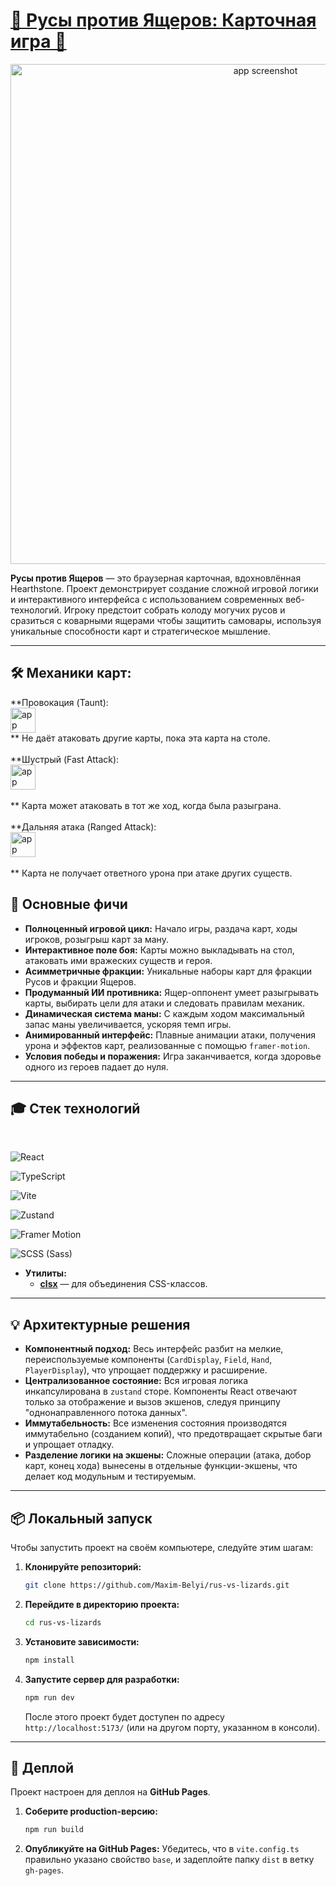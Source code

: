 <h1> <a href="https://maxim-belyi.github.io/rus-vs-lizards/" target="_blank">
🐊 Русы против Ящеров: Карточная игра 🐊 </a> </h1>

<p align="center">
 <img src="public/title.avif" alt="app screenshot" width="800">
</p>

**Русы против Ящеров** — это браузерная карточная, вдохновлённая Hearthstone. Проект демонстрирует создание сложной игровой логики и интерактивного интерфейса с использованием современных веб-технологий. Игроку предстоит собрать колоду могучих русов и сразиться с коварными ящерами чтобы защитить самовары, используя уникальные способности карт и стратегическое мышление.

---

## 🛠️ **Механики карт:**

**Провокация (Taunt):
<br>
<img align="center" src="public/assets/taunt-shield.avif" alt="app screenshot" width="40">
<br>
** Не даёт атаковать другие карты, пока эта карта на столе.
<br>
<br>
**Шустрый (Fast Attack):
<br>
<img align="center" src="public/assets/fast-attack.avif" alt="app screenshot" width="40">
<br>
<br>
** Карта может атаковать в тот же ход, когда была разыграна.
<br>
<br>**Дальняя атака (Ranged Attack):
<br>
<img align="center" src="public/assets/range-attack.avif" alt="app screenshot" width="40">
<br>
<br>
** Карта не получает ответного урона при атаке других существ.

## 🚀 Основные фичи

- **Полноценный игровой цикл:** Начало игры, раздача карт, ходы игроков, розыгрыш карт за ману.
- **Интерактивное поле боя:** Карты можно выкладывать на стол, атаковать ими вражеских существ и героя.
- **Асимметричные фракции:** Уникальные наборы карт для фракции Русов и фракции Ящеров.
- **Продуманный ИИ противника:** Ящер-оппонент умеет разыгрывать карты, выбирать цели для атаки и следовать правилам механик.
- **Динамическая система маны:** С каждым ходом максимальный запас маны увеличивается, ускоряя темп игры.
- **Анимированный интерфейс:** Плавные анимации атаки, получения урона и эффектов карт, реализованные с помощью `framer-motion`.
- **Условия победы и поражения:** Игра заканчивается, когда здоровье одного из героев падает до нуля.

---

## 🎓 Стек технологий

  <br>

![React](https://camo.githubusercontent.com/f4c770484b0e4e601adf2a462f7d38ffe65ec5a0dcd9db52c87a31a3ac86eeb7/68747470733a2f2f696d672e736869656c64732e696f2f62616467652f2d52656163742d3631444146423f6c6f676f3d7265616374266c6f676f436f6c6f723d626c61636b)

![TypeScript](https://camo.githubusercontent.com/53258354fee9d8defb65dae5ca31b716c295deff0b4340fe650e6e1ff353899c/68747470733a2f2f696d672e736869656c64732e696f2f62616467652f2d547970655363726970742d3331373843363f6c6f676f3d74797065736372697074266c6f676f436f6c6f723d7768697465)

![Vite](https://camo.githubusercontent.com/fcdc4659ef977c26f585f311eb79d17d888dd22e80bb4c7df89d7a232b387249/68747470733a2f2f696d672e736869656c64732e696f2f62616467652f2d566974652d3634364346463f6c6f676f3d76697465266c6f676f436f6c6f723d7768697465)

![Zustand](https://camo.githubusercontent.com/4650506ee62e29cd58fda52980171666eb9e03330e53de6d9cc36165b1e7145d/68747470733a2f2f696d672e736869656c64732e696f2f62616467652f2d5a757374616e642d3030303f6c6f676f3d7a757374616e64266c6f676f436f6c6f723d7768697465)

![Framer Motion](https://camo.githubusercontent.com/126d20d68fcaeff06a1e39d6342a0f147d5010c3e76e3ea6f2f00a94f2a2f3cf/68747470733a2f2f696d672e736869656c64732e696f2f62616467652f2d4672616d65722532304d6f74696f6e2d4546303037353f6c6f676f3d6672616d6572266c6f676f436f6c6f723d7768697465)

![SCSS (Sass)](https://camo.githubusercontent.com/74d5655386be146493165f4b1e4a0b455621f62c3c6b256efe90895071bb2c3a/68747470733a2f2f696d672e736869656c64732e696f2f62616467652f2d534353532d4343363639393f6c6f676f3d73617373266c6f676f436f6c6f723d7768697465)
<br>

- **Утилиты:**
  - [**clsx**](https://github.com/lukeed/clsx) — для объединения CSS-классов.

---

## 💡 Архитектурные решения

- **Компонентный подход:** Весь интерфейс разбит на мелкие, переиспользуемые компоненты (`CardDisplay`, `Field`, `Hand`, `PlayerDisplay`), что упрощает поддержку и расширение.
- **Централизованное состояние:** Вся игровая логика инкапсулирована в `zustand` сторе. Компоненты React отвечают только за отображение и вызов экшенов, следуя принципу "однонаправленного потока данных".
- **Иммутабельность:** Все изменения состояния производятся иммутабельно (созданием копий), что предотвращает скрытые баги и упрощает отладку.
- **Разделение логики на экшены:** Сложные операции (атака, добор карт, конец хода) вынесены в отдельные функции-экшены, что делает код модульным и тестируемым.

---

## 📦 Локальный запуск

Чтобы запустить проект на своём компьютере, следуйте этим шагам:

1.  **Клонируйте репозиторий:**
    ```bash
    git clone https://github.com/Maxim-Belyi/rus-vs-lizards.git
    ```
2.  **Перейдите в директорию проекта:**
    ```bash
    cd rus-vs-lizards
    ```
3.  **Установите зависимости:**
    ```bash
    npm install
    ```
4.  **Запустите сервер для разработки:**
    ```bash
    npm run dev
    ```
    После этого проект будет доступен по адресу `http://localhost:5173/` (или на другом порту, указанном в консоли).

---

## 🚀 Деплой

Проект настроен для деплоя на **GitHub Pages**.

1.  **Соберите production-версию:**
    ```bash
    npm run build
    ```
2.  **Опубликуйте на GitHub Pages:**
    Убедитесь, что в `vite.config.ts` правильно указано свойство `base`, и задеплойте папку `dist` в ветку `gh-pages`.
